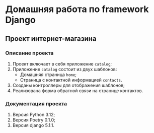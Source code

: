 # Домашняя работа по framework Django
## Проект интернет-магазина

### Описание проекта
1) Проект включает в себя приложение `catalog`;
2) Приложение `catalog` состоит из двух шаблонов: 
     - Домашняя страница `home`;
     - Страница с контактной информацией `contacts`.
3) Созданы контроллеры для отображения шаблонов;
4) Реализована форма обратной связи на странице контактов.

### Документация проекта
1) Версия Python 3.12;
2) Версия Poetry 0.1.0;
3) Версия django 5.1.1.

